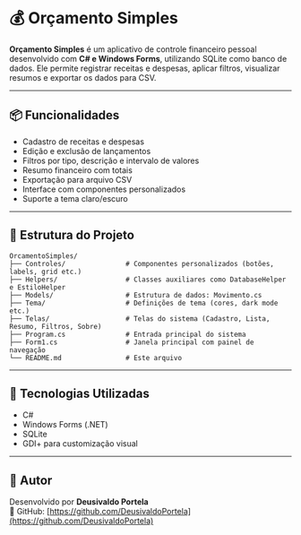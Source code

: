 # 💰 Orçamento Simples

**Orçamento Simples** é um aplicativo de controle financeiro pessoal desenvolvido com **C# e Windows Forms**, utilizando SQLite como banco de dados. Ele permite registrar receitas e despesas, aplicar filtros, visualizar resumos e exportar os dados para CSV.

---

## 📦 Funcionalidades

- Cadastro de receitas e despesas
- Edição e exclusão de lançamentos
- Filtros por tipo, descrição e intervalo de valores
- Resumo financeiro com totais
- Exportação para arquivo CSV
- Interface com componentes personalizados
- Suporte a tema claro/escuro

---

## 🧱 Estrutura do Projeto

```
OrcamentoSimples/
├── Controles/               # Componentes personalizados (botões, labels, grid etc.)
├── Helpers/                 # Classes auxiliares como DatabaseHelper e EstiloHelper
├── Models/                  # Estrutura de dados: Movimento.cs
├── Tema/                    # Definições de tema (cores, dark mode etc.)
├── Telas/                   # Telas do sistema (Cadastro, Lista, Resumo, Filtros, Sobre)
├── Program.cs               # Entrada principal do sistema
├── Form1.cs                 # Janela principal com painel de navegação
└── README.md                # Este arquivo
```

---

## 📌 Tecnologias Utilizadas

- C#
- Windows Forms (.NET)
- SQLite
- GDI+ para customização visual

---

## 🔗 Autor

Desenvolvido por **Deusivaldo Portela**  
🔗 GitHub: [https://github.com/DeusivaldoPortela](https://github.com/DeusivaldoPortela)
